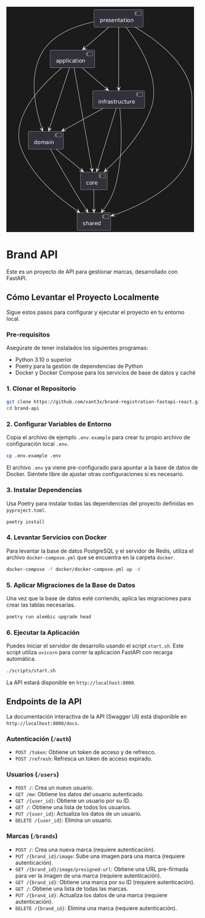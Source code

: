 
![Diagrama de Arquitectura](./brand-api/archi.png)

# Brand API

Este es un proyecto de API para gestionar marcas, desarrollado con FastAPI.

## Cómo Levantar el Proyecto Localmente

Sigue estos pasos para configurar y ejecutar el proyecto en tu entorno local.

### Pre-requisitos

Asegúrate de tener instalados los siguientes programas:

- Python 3.10 o superior
- Poetry para la gestión de dependencias de Python
- Docker y Docker Compose para los servicios de base de datos y caché

### 1. Clonar el Repositorio

```bash
git clone https://github.com/vant3x/brand-registration-fastapi-react.git
cd brand-api
```

### 2. Configurar Variables de Entorno

Copia el archivo de ejemplo `.env.example` para crear tu propio archivo de configuración local `.env`.

```bash
cp .env.example .env
```

El archivo `.env` ya viene pre-configurado para apuntar a la base de datos de Docker. Siéntete libre de ajustar otras configuraciones si es necesario.

### 3. Instalar Dependencias

Usa Poetry para instalar todas las dependencias del proyecto definidas en `pyproject.toml`.

```bash
poetry install
```

### 4. Levantar Servicios con Docker

Para levantar la base de datos PostgreSQL y el servidor de Redis, utiliza el archivo `docker-compose.yml` que se encuentra en la carpeta `docker`.

```bash
docker-compose -f docker/docker-compose.yml up -d
```

### 5. Aplicar Migraciones de la Base de Datos

Una vez que la base de datos esté corriendo, aplica las migraciones para crear las tablas necesarias.

```bash
poetry run alembic upgrade head
```

### 6. Ejecutar la Aplicación

Puedes iniciar el servidor de desarrollo usando el script `start.sh`. Este script utiliza `uvicorn` para correr la aplicación FastAPI con recarga automática.

```bash
./scripts/start.sh
```

La API estará disponible en `http://localhost:8000`.

## Endpoints de la API

La documentación interactiva de la API (Swagger UI) está disponible en `http://localhost:8000/docs`.

### Autenticación (`/auth`)

- `POST /token`: Obtiene un token de acceso y de refresco.
- `POST /refresh`: Refresca un token de acceso expirado.

### Usuarios (`/users`)

- `POST /`: Crea un nuevo usuario.
- `GET /me`: Obtiene los datos del usuario autenticado.
- `GET /{user_id}`: Obtiene un usuario por su ID.
- `GET /`: Obtiene una lista de todos los usuarios.
- `PUT /{user_id}`: Actualiza los datos de un usuario.
- `DELETE /{user_id}`: Elimina un usuario.

### Marcas (`/brands`)

- `POST /`: Crea una nueva marca (requiere autenticación).
- `PUT /{brand_id}/image`: Sube una imagen para una marca (requiere autenticación).
- `GET /{brand_id}/image/presigned-url`: Obtiene una URL pre-firmada para ver la imagen de una marca (requiere autenticación).
- `GET /{brand_id}`: Obtiene una marca por su ID (requiere autenticación).
- `GET /`: Obtiene una lista de todas las marcas.
- `PUT /{brand_id}`: Actualiza los datos de una marca (requiere autenticación).
- `DELETE /{brand_id}`: Elimina una marca (requiere autenticación).
